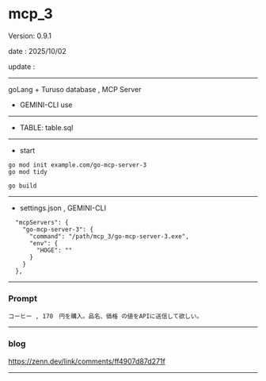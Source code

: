 # mcp_3

 Version: 0.9.1

 date    : 2025/10/02 

 update :

***

goLang + Turuso database , MCP Server

* GEMINI-CLI use
***
* TABLE: table.sql
***
* start

```
go mod init example.com/go-mcp-server-3
go mod tidy

go build
```
***
* settings.json , GEMINI-CLI
```
  "mcpServers": {
    "go-mcp-server-3": {
      "command": "/path/mcp_3/go-mcp-server-3.exe",
      "env": {
        "HOGE": ""
      }
    }
  },
```
***
### Prompt

```
コーヒー , 170　円を購入。品名、価格 の値をAPIに送信して欲しい。
```
***
### blog

https://zenn.dev/link/comments/ff4907d87d271f

***